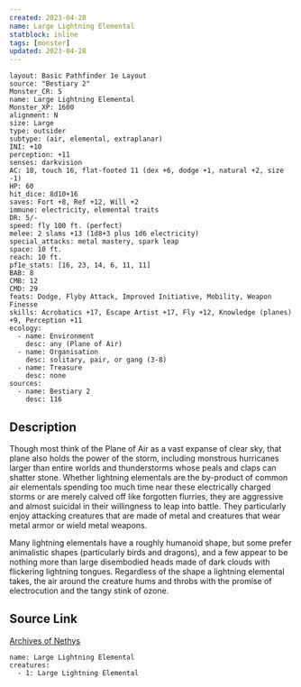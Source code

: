 ```yaml
---
created: 2023-04-28
name: Large Lightning Elemental
statblock: inline
tags: [monster]
updated: 2023-04-28
---
```

```statblock
layout: Basic Pathfinder 1e Layout
source: "Bestiary 2"
Monster_CR: 5
name: Large Lightning Elemental
Monster_XP: 1600
alignment: N
size: Large
type: outsider
subtype: (air, elemental, extraplanar)
INI: +10
perception: +11
senses: darkvision
AC: 18, touch 16, flat-footed 11 (dex +6, dodge +1, natural +2, size -1)
HP: 60
hit_dice: 8d10+16
saves: Fort +8, Ref +12, Will +2
immune: electricity, elemental traits
DR: 5/-
speed: fly 100 ft. (perfect)
melee: 2 slams +13 (1d8+3 plus 1d6 electricity)
special_attacks: metal mastery, spark leap
space: 10 ft.
reach: 10 ft.
pf1e_stats: [16, 23, 14, 6, 11, 11]
BAB: 8
CMB: 12
CMD: 29
feats: Dodge, Flyby Attack, Improved Initiative, Mobility, Weapon Finesse
skills: Acrobatics +17, Escape Artist +17, Fly +12, Knowledge (planes) +9, Perception +11
ecology:
  - name: Environment
    desc: any (Plane of Air)
  - name: Organisation
    desc: solitary, pair, or gang (3-8)
  - name: Treasure
    desc: none
sources:
  - name: Bestiary 2
    desc: 116
```
## Description
Though most think of the Plane of Air as a vast expanse of clear sky, that plane also holds the power of the storm, including monstrous hurricanes larger than entire worlds and thunderstorms whose peals and claps can shatter stone. Whether lightning elementals are the by-product of common air elementals spending too much time near these electrically charged storms or are merely calved off like forgotten flurries, they are aggressive and almost suicidal in their willingness to leap into battle. They particularly enjoy attacking creatures that are made of metal and creatures that wear metal armor or wield metal weapons. 

 Many lightning elementals have a roughly humanoid shape, but some prefer animalistic shapes (particularly birds and dragons), and a few appear to be nothing more than large disembodied heads made of dark clouds with flickering lightning tongues. Regardless of the shape a lightning elemental takes, the air around the creature hums and throbs with the promise of electrocution and the tangy stink of ozone.
## Source Link
[Archives of Nethys](https://aonprd.com/MonsterDisplay.aspx?ItemName=Large%20Lightning%20Elemental)
```encounter-table
name: Large Lightning Elemental
creatures:
  - 1: Large Lightning Elemental
```
